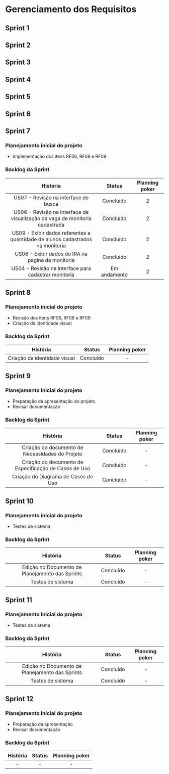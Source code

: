 # Gerenciamento dos Requisitos

## Sprint 1

## Sprint 2

## Sprint 3

## Sprint 4

## Sprint 5

## Sprint 6

## Sprint 7

### Planejamento inicial do projeto
- Implementação dos itens RF06, RF08 e RF09

### Backlog da Sprint
|História|Status|Planning poker|
|:--:|:--:|:--:|
| US07 - Revisão na interface de busca | Concluído | 2 |
| US06 - Revisão na interface de visualização da vaga de monitoria cadastrada | Concluído | 2 |
| US09 - Exibir dados referentes a quantidade de alunos cadastrados na monitoria | Concluído | 2 |
| US08 - Exibir dados do IRA na pagina da monitoria | Concluído | 2 |
| US04 - Revisão na interface para cadastrar monitoria | Em andamento | 2 |

## Sprint 8
### Planejamento inicial do projeto
- Revisão dos itens RF06, RF08 e RF09
- Criação da identidade visual

### Backlog da Sprint
|História|Status|Planning poker|
|:--:|:--:|:--:|
| Criação da identidade visual | Concluído | - |

## Sprint 9
### Planejamento inicial do projeto
- Preparação da apresentação do
projeto
- Revisar documentação

### Backlog da Sprint
|História|Status|Planning poker|
|:--:|:--:|:--:|
| Criação do documento de Necessidades do Projeto | Concluído | - |
| Criação do documento de Especificação de Casos de Uso | Concluído | - |
| Criação do Diagrama de Casos de Uso | Concluído | - |

## Sprint 10
### Planejamento inicial do projeto
- Testes de sistema

### Backlog da Sprint
|História|Status|Planning poker|
|:--:|:--:|:--:|
| Edição no Documento de Planejamento das Sprints | Concluído | - |
| Testes de sistema | Concluído | - |

## Sprint 11
### Planejamento inicial do projeto
- Testes de sistema

### Backlog da Sprint
|História|Status|Planning poker|
|:--:|:--:|:--:|
| Edição no Documento de Planejamento das Sprints | Concluído | - |
| Testes de sistema | Concluído | - |

## Sprint 12
### Planejamento inicial do projeto
- Preparação da apresentação
- Revisar documentação

### Backlog da Sprint
|História|Status|Planning poker|
|:--:|:--:|:--:|
| - | - | - |